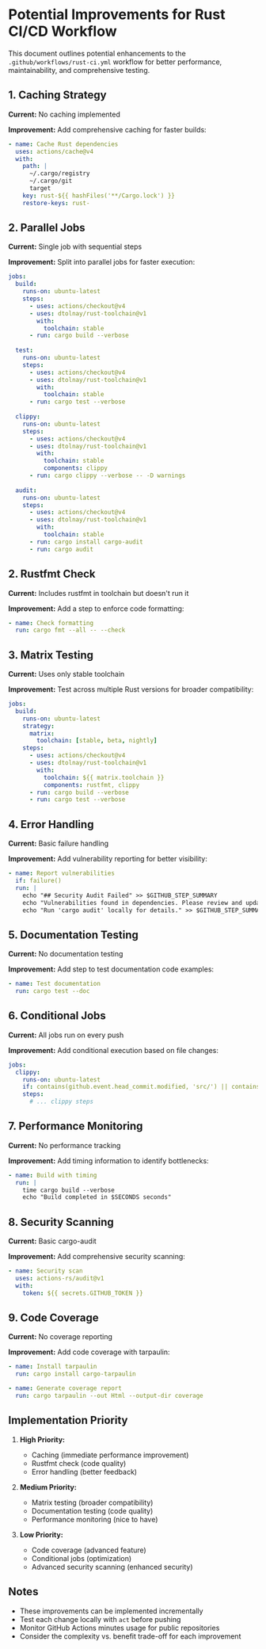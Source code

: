 # Potential Improvements for Rust CI/CD Workflow

This document outlines potential enhancements to the `.github/workflows/rust-ci.yml` workflow for better performance, maintainability, and comprehensive testing.

## 1. Caching Strategy

**Current:** No caching implemented

**Improvement:** Add comprehensive caching for faster builds:

```yaml
- name: Cache Rust dependencies
  uses: actions/cache@v4
  with:
    path: |
      ~/.cargo/registry
      ~/.cargo/git
      target
    key: rust-${{ hashFiles('**/Cargo.lock') }}
    restore-keys: rust-
```

## 2. Parallel Jobs

**Current:** Single job with sequential steps

**Improvement:** Split into parallel jobs for faster execution:

```yaml
jobs:
  build:
    runs-on: ubuntu-latest
    steps:
      - uses: actions/checkout@v4
      - uses: dtolnay/rust-toolchain@v1
        with:
          toolchain: stable
      - run: cargo build --verbose
  
  test:
    runs-on: ubuntu-latest
    steps:
      - uses: actions/checkout@v4
      - uses: dtolnay/rust-toolchain@v1
        with:
          toolchain: stable
      - run: cargo test --verbose
  
  clippy:
    runs-on: ubuntu-latest
    steps:
      - uses: actions/checkout@v4
      - uses: dtolnay/rust-toolchain@v1
        with:
          toolchain: stable
          components: clippy
      - run: cargo clippy --verbose -- -D warnings
  
  audit:
    runs-on: ubuntu-latest
    steps:
      - uses: actions/checkout@v4
      - uses: dtolnay/rust-toolchain@v1
        with:
          toolchain: stable
      - run: cargo install cargo-audit
      - run: cargo audit
```

## 2. Rustfmt Check

**Current:** Includes rustfmt in toolchain but doesn't run it

**Improvement:** Add a step to enforce code formatting:

```yaml
- name: Check formatting
  run: cargo fmt --all -- --check
```

## 3. Matrix Testing

**Current:** Uses only stable toolchain

**Improvement:** Test across multiple Rust versions for broader compatibility:

```yaml
jobs:
  build:
    runs-on: ubuntu-latest
    strategy:
      matrix:
        toolchain: [stable, beta, nightly]
    steps:
      - uses: actions/checkout@v4
      - uses: dtolnay/rust-toolchain@v1
        with:
          toolchain: ${{ matrix.toolchain }}
          components: rustfmt, clippy
      - run: cargo build --verbose
      - run: cargo test --verbose
```

## 4. Error Handling

**Current:** Basic failure handling

**Improvement:** Add vulnerability reporting for better visibility:

```yaml
- name: Report vulnerabilities
  if: failure()
  run: |
    echo "## Security Audit Failed" >> $GITHUB_STEP_SUMMARY
    echo "Vulnerabilities found in dependencies. Please review and update." >> $GITHUB_STEP_SUMMARY
    echo "Run 'cargo audit' locally for details." >> $GITHUB_STEP_SUMMARY
```

## 5. Documentation Testing

**Current:** No documentation testing

**Improvement:** Add step to test documentation code examples:

```yaml
- name: Test documentation
  run: cargo test --doc
```

## 6. Conditional Jobs

**Current:** All jobs run on every push

**Improvement:** Add conditional execution based on file changes:

```yaml
jobs:
  clippy:
    runs-on: ubuntu-latest
    if: contains(github.event.head_commit.modified, 'src/') || contains(github.event.head_commit.added, 'src/')
    steps:
      # ... clippy steps
```

## 7. Performance Monitoring

**Current:** No performance tracking

**Improvement:** Add timing information to identify bottlenecks:

```yaml
- name: Build with timing
  run: |
    time cargo build --verbose
    echo "Build completed in $SECONDS seconds"
```

## 8. Security Scanning

**Current:** Basic cargo-audit

**Improvement:** Add comprehensive security scanning:

```yaml
- name: Security scan
  uses: actions-rs/audit@v1
  with:
    token: ${{ secrets.GITHUB_TOKEN }}
```

## 9. Code Coverage

**Current:** No coverage reporting

**Improvement:** Add code coverage with tarpaulin:

```yaml
- name: Install tarpaulin
  run: cargo install cargo-tarpaulin

- name: Generate coverage report
  run: cargo tarpaulin --out Html --output-dir coverage
```

## Implementation Priority

1. **High Priority:**
   - Caching (immediate performance improvement)
   - Rustfmt check (code quality)
   - Error handling (better feedback)

2. **Medium Priority:**
   - Matrix testing (broader compatibility)
   - Documentation testing (code quality)
   - Performance monitoring (nice to have)

3. **Low Priority:**
   - Code coverage (advanced feature)
   - Conditional jobs (optimization)
   - Advanced security scanning (enhanced security)

## Notes

- These improvements can be implemented incrementally
- Test each change locally with `act` before pushing
- Monitor GitHub Actions minutes usage for public repositories
- Consider the complexity vs. benefit trade-off for each improvement 